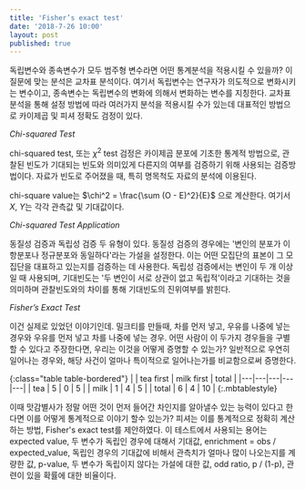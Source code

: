 ```yaml
---
title: 'Fisher’s exact test'
date: '2018-7-26 10:00'
layout: post
published: true
---
```

독립변수와 종속변수가 모두 범주형 변수라면 어떤 통계분석을 적용시킬 수 있을까? 이 질문에 맞는 분석은 교차표 분석이다. 여기서 독립변수는 연구자가 의도적으로 변화시키는 변수이고, 종속변수는 독립변수의 변화에 의해서 변화하는 변수를 지칭한다. 교차표 분석을 통해 설정 방법에 따라 여러가지 분석을 적용시킬 수가 있는데 대표적인 방법으로 카이제곱 및 피셔 정확도 검정이 있다. 

*Chi-squared Test*

chi-squared test, 또는 $\chi^2$ test 검정은 카이제곱 분포에 기초한 통계적 방법으로, 관찰된 빈도가 기대되는 빈도와 의미있게 다른지의 여부를 검증하기 위해 사용되는 검증방법이다. 자료가 빈도로 주어졌을 때, 특히 명목척도 자료의 분석에 이용된다. 

chi-square value는 $\chi^2 = \frac{\sum (O - E)^2}{E}$ 으로 계산한다. 여기서 $X$, $Y$는 각각 관측값 및 기대값이다. 

*Chi-squared Test Application*

동질성 검증과 독립성 검증 두 유형이 있다. 동질성 검증의 경우에는 '변인의 분포가 이항분포나 정규분포와 동일하다'라는 가설을 설정한다. 이는 어떤 모집단의 표본이 그 모집단을 대표하고 있는지를 검증하는 데 사용한다. 독립성 검증에서는 변인이 두 개 이상일 때 사용되며, 기대빈도는 '두 변인이 서로 상관이 없고 독립적'이라고 기대하는 것을 의미하며 관찰빈도와의 차이를 통해 기대빈도의 진위여부를 밝힌다.

*Fisher’s Exact Test*

이건 실제로 있었던 이야기인데. 밀크티를 만들때, 차를 먼저 넣고, 우유를 나중에 넣는 경우와 우유를 먼저 넣고 차를 나중에 넣는 경우. 어떤 사람이 이 두가지 경우들을 구별할 수 있다고 주장한다면, 우리는 이것을 어떻게 증명할 수 있는가? 일반적으로 우연히 일어나는 경우와, 해당 사건이 얼마나 특이적으로 일어나는가를 비교함으로써 증명한다.

{:class="table table-bordered"}
| | tea first | milk first | total |
|---|---|---|---|---|
| tea | 5 | 0 | 5 |
| milk | 1 | 4 | 5 |
| total | 6 | 4 | 10 |
{:.mbtablestyle}

이때 맛감별사가 정말 어떤 것이 먼저 들어간 차인지를 알아낼수 있는 능력이 있다고 한다면 이를 어떻게 통계적으로 이야기 할수 있는가? 피셔는 이를 통계적으로 정확히 계산하는 방법, Fisher's exact test를 제안하였다. 이 테스트에서 사용되는 용어는 expected value, 두 변수가 독립인 경우에 대해서 기대값, enrichment = obs / expected_value, 독립인 경우의 기대값에 비해서 관측치가 얼마나 많이 나오는지를 계량한 값, p-value, 두 변수가 독립이지 않다는 가설에 대한 값, odd ratio, p / (1-p), 관련이 있을 확률에 대한 비율이다. 


